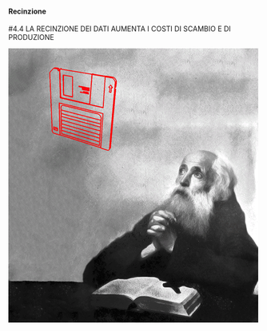 #### Recinzione

<span class="tesi">#4.4 LA RECINZIONE DEI DATI AUMENTA I COSTI DI SCAMBIO E DI PRODUZIONE</span>

![Gif Opera Cabinet](../assets/images/gifopera.gif ':size=450x100%')
